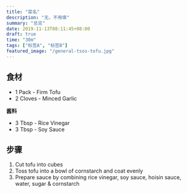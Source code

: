 ```yaml
---
title: "菜名"
description: "无，不用填"
summary: "总览"
date: 2019-11-13T08:11:45+08:00
draft: true
time: "30m"
tags: ["标签A", "标签B"]
featured_image: "/general-tsos-tofu.jpg"
---
```


## 食材

- 1 Pack - Firm Tofu
- 2 Cloves - Minced Garlic


**酱料**

- 3 Tbsp - Rice Vinegar
- 3 Tbsp - Soy Sauce


## 步骤

1. Cut tofu into cubes
2. Toss tofu into a bowl of cornstarch and coat evenly
3. Prepare sauce by combining rice vinegar, soy sauce, hoisin sauce, water, sugar & cornstarch
